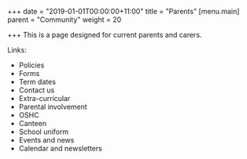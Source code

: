 +++
date = "2019-01-01T00:00:00+11:00"
title = "Parents"
[menu.main]
parent = "Community"
weight = 20

+++
This is a page designed for current parents and carers.

Links:

* Policies
* Forms
* Term dates
* Contact us
* Extra-curricular
* Parental involvement
* OSHC
* Canteen
* School uniform
* Events and news
* Calendar and newsletters